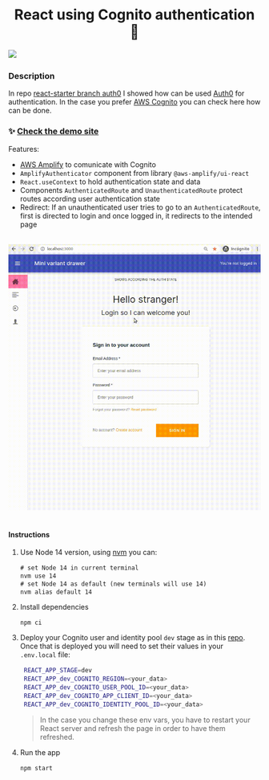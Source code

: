 <h1 align="center">React using Cognito authentication 👮 </h1>
<a href="https://app.netlify.com/sites/react-cognito/deploys">
  <img src="https://api.netlify.com/api/v1/badges/bf2dc215-19ee-4fa8-a658-62bb1210a266/deploy-status" />
</a>

### Description

In repo [react-starter branch auth0](https://github.com/s4nt14go/react-starter/tree/auth0) I showed how can be used [Auth0](https://auth0.com) for authentication. In the case you prefer [AWS Cognito](https://aws.amazon.com/cognito) you can check here how can be done.<br />
### ✨ [Check the demo site](https://react-cognito.netlify.app)<br />
Features:
* [AWS Amplify](https://aws.amazon.com/amplify) to comunicate with Cognito
* `AmplifyAuthenticator` component from library `@aws-amplify/ui-react`
* `React.useContext` to hold authentication state and data<br />
* Components `AuthenticatedRoute` and `UnauthenticatedRoute` protect routes according user authentication state
* Redirect: If an unauthenticated user tries to go to an `AuthenticatedRoute`, first is directed to login and once logged in, it redirects to the intended page<br /><br />
   
![auth.gif](./showcase/auth.gif)<br /><br />

#### Instructions

1. Use Node 14 version, using [nvm](https://github.com/nvm-sh/nvm) you can:

    ```
    # set Node 14 in current terminal
    nvm use 14
    # set Node 14 as default (new terminals will use 14)
    nvm alias default 14
    ```

1. Install dependencies

    ```shell script
    npm ci
    ```

1. Deploy your Cognito user and identity pool `dev` stage as in this [repo](https://github.com/s4nt14go/react-cognito-back). Once that is deployed you will need to set their values in your `.env.local` file:
    
   ```bash
    REACT_APP_STAGE=dev
    REACT_APP_dev_COGNITO_REGION=<your_data>
    REACT_APP_dev_COGNITO_USER_POOL_ID=<your_data>
    REACT_APP_dev_COGNITO_APP_CLIENT_ID=<your_data>
    REACT_APP_dev_COGNITO_IDENTITY_POOL_ID=<your_data>
    ```
    > In the case you change these env vars, you have to restart your React server and refresh the page in order to have them refreshed.

1. Run the app

    ```shell script 
    npm start
    ```
